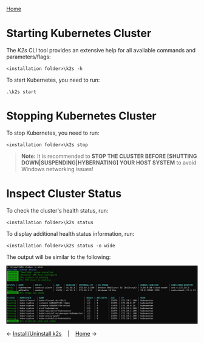 <!--
SPDX-FileCopyrightText: © 2023 Siemens Healthcare GmbH

SPDX-License-Identifier: MIT
-->

[Home](../../README.md)

# Starting Kubernetes Cluster
The *K2s* CLI tool provides an extensive help for all available commands and parameters/flags:
```
<installation folder>\k2s -h
```
 
To start Kubernetes, you need to run:

```
.\k2s start
```


# Stopping Kubernetes Cluster

To stop Kubernetes, you need to run:

```
<installation folder>\k2s stop
```


> **Note:** It is recommended to **STOP THE CLUSTER BEFORE [SHUTTING DOWN|SUSPENDING|HYBERNATING] YOUR HOST SYSTEM** to avoid Windows networking issues!
# Inspect Cluster Status
To check the cluster's health status, run:

```
<installation folder>\k2s status
```

To display additional health status information, run:

```
<installation folder>\k2s status -o wide
```
The output will be similar to the following:

![Status Command Output](/doc/k2scli/img/status_cmd_output.png)

&larr;&nbsp;[Install/Uninstall k2s](./install-uninstall_cmd.md)&nbsp;&nbsp;&nbsp;&nbsp;|&nbsp;&nbsp;&nbsp;&nbsp;[Home](../../README.md)&nbsp;&rarr;
